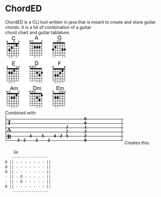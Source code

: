 # ChordED

ChordED is a CLI tool written in java that is meant to create and store guitar chords. It is a bit of combination of a guitar  
chord chart and guitar tablature.  
![chart](chart.png)  
Combined with:  
![tab](tab.png)
Creates this:  
```
	Em  
   -----------------    
O || - - - - - - - ||  
O || - - - - - - - ||    
O || - - - - - - - ||  
- || - O - - - - - ||       
- || - O - - - - - ||  
O || - - - - - - - ||    
   -----------------
```
